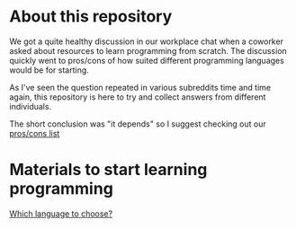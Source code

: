 About this repository
=====================
We got a quite healthy discussion in our workplace chat when a
coworker asked about resources to learn programming from scratch.
The discussion quickly went to pros/cons of how suited different
programming languages would be for starting.

As I've seen the question repeated in various subreddits time and
time again, this repository is here to try and collect answers
from different individuals. 

The short conclusion was "it depends" so I suggest checking
out our [pros/cons list](which_language.md)


Materials to start learning programming
=======================================

[Which language to choose?](which_language.md)

